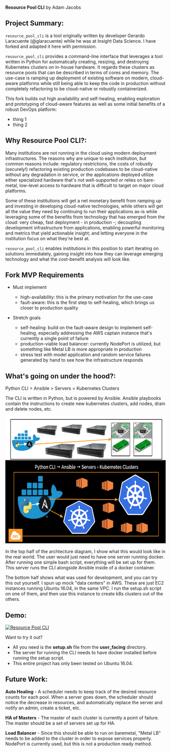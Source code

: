 __Resource Pool CLI__ by Adam Jacobs

## Project Summary:

`resource_pool_cli` is a tool originally written by developer Gerardo Laracuente (@glaracuente) while he was at Insight Data Science.
I have forked and adapted it here with permission.

`resource_pool_cli` provides a command-line interface that leverages a tool
written in Python for automatically creating, resizing, and destroying
Kubernetes clusters on in-house hardware. It regards these clusters as resource
pools that can be described in terms of cores and memory.  The use-case is
ramping up deployment of existing software on modern, cloud-aware platforms
while still being able to keep the code in production without completely
refactoring to be cloud-native or robustly containerized.

This fork builds out high availability and self-healing, enabling exploration
and prototyping of cloud-aware features as well as some initial benefits of a robust
DevOps platform:
- thing 1
- thing 2
 
## Why Resource Pool CLI?:

Many institutions are not running in the cloud using modern deployment
infrastructures.  The reasons why are unique to each institution, but common
reasons include: regulatory restrictions, the costs of robustly (securely!)
refactoring existing production codebases to be cloud-native without any
degradation in service, or the applications deployed utilize either specialized
hardware that's not well-supported _or_ relies on bare-metal, low-level access
to hardware that is difficult to target on major cloud platforms.

Some of these institutions will get a net monetary benefit from ramping up and
investing in developing cloud-native technologies, while others will get all
the value they need by continuing to run their applications as-is while
leveraging some of the benefits from technology that has emerged from the cloud: very
cheap, fast deployment - in production -; decoupling development infrastructure
from applications, enabling powerful monitoring and metrics that yield
actionable insight; and letting everyone in the institution focus on what
they're best at.

`resource_pool_cli` enables institutions in this position to start iterating on
solutions immediately, gaining insight into how they can leverage emerging
technology and what the cost-benefit analysis will look like.

## Fork MVP Requirements
- Must implement
    - high-availability: this is the primary motivation for the use-case
    - fault-aware: this is the first step to self-healing, which brings us closer to production quality

- Stretch goals
    - self-healing: build on the fault-aware design to implement self-healing, especially addressing the AWS captain instance that's currently a single point of failure
    - production-viable load balancer: currently NodePort is utilized, but something like Metal LB is more appropriate in production
    - stress test with model application and random service failures generated by hand to see how the infrastructure responds

## What's going on under the hood?:

Python CLI > Ansible > Servers = Kubernetes Clusters

The CLI is written in Python, but is powered by Ansible. Ansible playbooks contain the instructions to create new kubernetes clusters, add nodes, drain and delete nodes, etc. 

<p align="center">
<img src= img/arch.png width="700" height="400">
</p>

In the top half of the archtecture diagram, I show what this would look like in the real world. The user would just need to have one server running docker. After running one simple bash script, everything will be set up for them. This server runs the CLI alongside Ansible inside of a docker container. 

The bottom half shows what was used for development, and you can try this out yourself. I spun up mock "data centers" in AWS. These are just EC2 instances running Ubuntu 16.04, in the same VPC. I run the setup.sh script on one of them, and then use this instance to create k8s clusters out of the others. 


## Demo:   

[![Resource Pool CLI](http://img.youtube.com/vi/WlnvPHdo3xs/0.jpg)](http://www.youtube.com/watch?v=WlnvPHdo3xs "Resource Pool CLI")

Want to try it out? 
- All you need is the __setup.sh__ file from the __user_facing__ directory. 
- The server for running the CLI needs to have docker installed before running the setup script. 
- This entire project has only been tested on Ubuntu 16.04. 


## Future Work:

__Auto Healing__ - A scheduler needs to keep track of the desired resource counts for each pool. When a server goes down, the scheduler should notice the decrease in resources, and automatically replace the server and notify an admin, create a ticket, etc. 

__HA of Masters__ - The master of each cluster is currently a point of failure. The master should be a set of servers set up for HA.

__Load Balancer__ - Since this should be able to run on baremetal, "Metal LB" needs to be added to the cluster in order to expose services properly. NodePort is currently used, but this is not a production ready method. 
